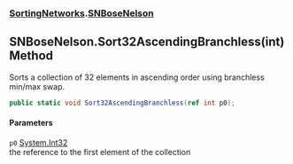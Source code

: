### [SortingNetworks](SortingNetworks.md 'SortingNetworks').[SNBoseNelson](SortingNetworks_SNBoseNelson.md 'SortingNetworks.SNBoseNelson')
## SNBoseNelson.Sort32AscendingBranchless(int) Method
Sorts a collection of 32 elements in ascending order using branchless min/max swap.  
```csharp
public static void Sort32AscendingBranchless(ref int p0);
```
#### Parameters
<a name='SortingNetworks_SNBoseNelson_Sort32AscendingBranchless(int)_p0'></a>
`p0` [System.Int32](https://docs.microsoft.com/en-us/dotnet/api/System.Int32 'System.Int32')  
the reference to the first element of the collection
  
